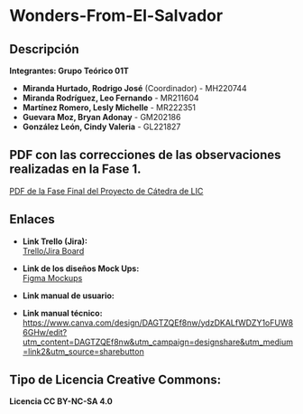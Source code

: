 # Wonders-From-El-Salvador

## Descripción
**Integrantes: Grupo Teórico 01T**

- **Miranda Hurtado, Rodrigo José** (Coordinador) - MH220744
- **Miranda Rodríguez, Leo Fernando** - MR211604
- **Martínez Romero, Lesly Michelle** - MR222351
- **Guevara Moz, Bryan Adonay** - GM202186
- **González León, Cindy Valeria** - GL221827
  
## PDF con las correcciones de las observaciones realizadas en la Fase 1.
[PDF de la Fase Final del Proyecto de Cátedra de LIC](../MH220744/Fase%20Final%20del%20Proyecto%20de%20Cátedra%20LIC.pdf)

## Enlaces

- **Link Trello (Jira):**  
  [Trello/Jira Board](https://wonders-from-el-salvador.atlassian.net/jira/software/projects/KAN/boards/1?assignee=712020%3Aad88f41b-60e7-4ee9-9bf2-ebaf28ed2fe0&atlOrigin=eyJpIjoiMzc5NTE4MjMxZjkyNDIwMmJjYzAwNWUzNGNmOGRlZTQiLCJwIjoiaiJ9)


- **Link de los diseños Mock Ups:**  
  [Figma Mockups](https://www.figma.com/design/8V9Hg1JWRZadneOveGcw9y/Dise%C3%B1o-de-LIC?node-id=76-740&m=dev&t=gVi3jsnZlmzWIR0v-1)

- **Link manual de usuario:**
  
- **Link manual técnico:** 
  https://www.canva.com/design/DAGTZQEf8nw/ydzDKALfWDZY1oFUW86GHw/edit?utm_content=DAGTZQEf8nw&utm_campaign=designshare&utm_medium=link2&utm_source=sharebutton


## Tipo de Licencia Creative Commons:
**Licencia CC BY-NC-SA 4.0**
